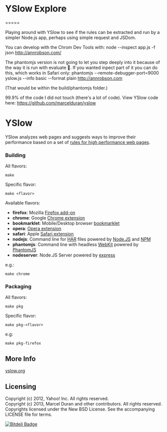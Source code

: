 # YSlow Explore
=====

Playing around with YSlow to see if the rules can be extracted and run by a simpler Node.js app, perhaps using simple request and JSDom. 

You can develop with the Chrom Dev Tools with: node --inspect app.js -f json http://annrobson.com/

The phantomjs version is not going to let you step deeply into it because of the way it is run with evaluate 😬. If you wanted inpect part of it you can do this, which works in Safari only:
phantomjs --remote-debugger-port=9000 yslow.js --info basic --format plain http://annrobson.com

(That would be within the build/phantomjs folder.)

99.9% of the code I did not touch (there's a lot of code). View YSlow code here: https://github.com/marcelduran/yslow

YSlow
=====

YSlow analyzes web pages and suggests ways to improve their performance based on a set of [rules for high performance web pages](http://developer.yahoo.com/performance/rules.html).

### Building

All flavors:

    make

Specific flavor:

    make <flavor>

Available flavors:

* **firefox**: Mozilla [Firefox add-on](https://addons.mozilla.org/en-US/firefox/)
* **chrome**: Google [Chrome extension](https://chrome.google.com/webstore/category/extensions)
* **bookmarklet**: Mobile/Desktop browser [bookmarklet](http://en.wikipedia.org/wiki/Bookmarklet)
* **opera**: [Opera extension](http://extensions.opera.com/)
* **safari**: Apple [Safari extension](http://extensions.apple.com/)
* **nodejs**: Command line for [HAR](http://www.softwareishard.com/blog/har-12-spec/) files powered by [Node.JS](http://nodejs.org/) and [NPM](http://npmjs.org/)
* **phantomjs**: Command line with headless [WebKit](http://www.webkit.org/) powered by [PhantomJS](http://www.phantomjs.org/)
* **nodeserver**: Node.JS Server powered by [express](http://expressjs.com/)

e.g.:

    make chrome

### Packaging

All flavors:
    
    make pkg

Specific flavor:

    make pkg-<flavor>

e.g:

    make pkg-firefox

More Info
---------

[yslow.org](http://yslow.org)

Licensing
---------

Copyright (c) 2012, Yahoo! Inc. All rights reserved.  
Copyright (c) 2013, Marcel Duran and other contributors. All rights reserved.  
Copyrights licensed under the New BSD License. See the accompanying LICENSE file for terms.


[![Bitdeli Badge](https://d2weczhvl823v0.cloudfront.net/marcelduran/yslow/trend.png)](https://bitdeli.com/free "Bitdeli Badge")


